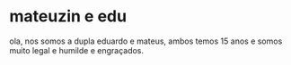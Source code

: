 # mateuzin e edu
ola, nos somos a dupla eduardo e mateus, ambos temos 15 anos e somos muito legal e humilde e engraçados. 
